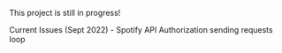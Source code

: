 This project is still in progress!

Current Issues (Sept 2022) - Spotify API Authorization sending requests loop

